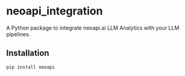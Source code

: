 # neoapi_integration

A Python package to integrate neoapi.ai LLM Analytics with your LLM pipelines.

## Installation

```bash
pip install neoapi
```
